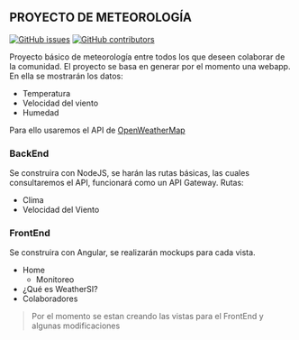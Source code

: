 ## PROYECTO DE METEOROLOGÍA
[![GitHub issues](https://img.shields.io/github/issues/Naereen/StrapDown.js.svg)](https://github.com/CucDev/WeatherSI/issues) [![GitHub contributors](https://img.shields.io/github/contributors/Naereen/StrapDown.js.svg)](https://github.com/CucDev/WeatherSI/graphs/contributors)

Proyecto básico de meteorología entre todos los que deseen colaborar de la comunidad. El proyecto se basa en generar por el momento una webapp.
En ella se mostrarán los datos:
- Temperatura
- Velocidad del viento
- Humedad

Para ello usaremos el API de [OpenWeatherMap](https://openweathermap.org)

### BackEnd
Se construira con NodeJS, se harán las rutas básicas, las cuales consultaremos el API, funcionará como un API Gateway.
Rutas:
- Clima
- Velocidad del Viento 

### FrontEnd
Se construira con Angular, se realizarán mockups para cada vista.
- Home
  - Monitoreo
- ¿Qué es WeatherSI?
- Colaboradores

> Por el momento se estan creando las vistas para el FrontEnd y algunas modificaciones
